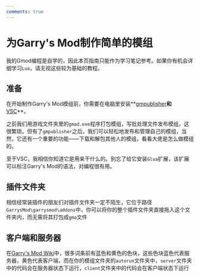 ```yaml
---
comments: true
---
```


# 为Garry's Mod制作简单的模组

我的Gmod编程是自学的，因此本页指南只能作为学习笔记参考。如果你有机会详细学习`Lua`，请无视这些较为基础的教程。

## 准备

在开始制作Garry's Mod模组前，你需要在电脑里安装**[gmpublisher](https://github.com/WilliamVenner/gmpublisher)**和**[VSC](https://code.visualstudio.com/download)**。

之前我们用游戏文件夹里的`gmad.exe`程序打包模组，写批处理文件发布模组，这很繁琐。但有了`gmpublisher`之后，我们可以轻松地发布和管理自己的模组，当然，它还有一个重要的功能——下载和解包其他人的模组，看看大佬是怎么做模组的。

至于VSC，我相信你知道它是用来干什么的。别忘了给它安装`Glua`扩展，该扩展可以标注Garry's Mod的语法，对编程很有用。

## 插件文件夹

相信经常装插件的朋友们对插件文件夹一定不陌生，它位于路径`GarrysMod\garrysmod\addons`中，你可以将你的整个插件文件夹直接拖入这个文件夹内，而无需将其打包成`gma`文件

## 客户端和服务器

在[Garry's Mod Wiki](https://wiki.facepunch.com/gmod/)中，很多词条前有蓝色和黄色的色块，这些色块蓝色代表服务器，黄色代表客户端，而在你的模组文件夹的`autorun`文件夹中，`server`文件夹中的代码会在服务器状态下运行，`client`文件夹中的代码会在客户端状态下运行
